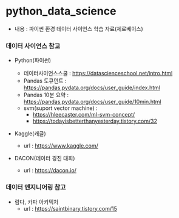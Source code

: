 # python_data_science
- 내용 : 파이썬 환경 데이터 사이언스 학습 자료(제로베이스)

### 데이터 사이언스 참고 
- Python(파이썬)
  - 데이터사이언스스쿨 : https://datascienceschool.net/intro.html
  - Pandas 도큐먼트 : https://pandas.pydata.org/docs/user_guide/index.html
  - Pandas 10분 요약 : https://pandas.pydata.org/docs/user_guide/10min.html
  - svm(suport vector machine) : 
    - https://hleecaster.com/ml-svm-concept/
    - https://todayisbetterthanyesterday.tistory.com/32

- Kaggle(캐글)
  - url : https://www.kaggle.com/

- DACON(데이터 경진 대회)
  - url : https://dacon.io/

### 데이터 엔지니어링 참고
- 람다, 카파 아키텍처
  - url : https://saintbinary.tistory.com/15
